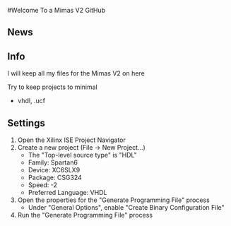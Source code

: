 #Welcome To a Mimas V2 GitHub

## News

## Info

I will keep all my files for the Mimas V2 on here

Try to keep projects to minimal
- vhdl, .ucf

## Settings 
1. Open the Xilinx ISE Project Navigator
2. Create a new project (File -> New Project...)
    -   The "Top-level source type" is "HDL"
    -   Family: Spartan6
    -   Device: XC6SLX9
    -   Package: CSG324
    -   Speed: -2
    -   Preferred Language: VHDL
3. Open the properties for the "Generate Programming File" process
    -   Under "General Options", enable "Create Binary Configuration File"
4. Run the "Generate Programming File" process
